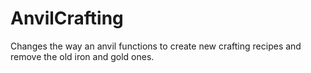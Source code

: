 AnvilCrafting
=============

Changes the way an anvil functions to create new crafting recipes and remove the old iron and gold ones.
